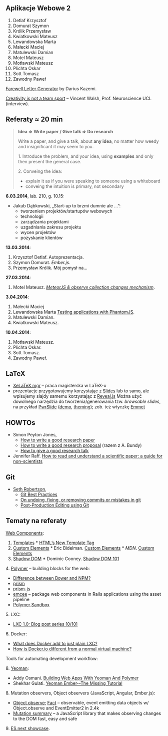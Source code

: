 ## Aplikacje Webowe 2

1. Detlaf Krzysztof
1. Domurat Szymon
1. Królik Przemysław
1. Kwiatkowski Mateusz
1. Lewandowska Marta
1. Małecki Maciej
1. Matulewski Damian
1. Motel Mateusz
1. Motławski Mateusz
1. Plichta Oskar
1. Sott Tomasz
1. Zawodny Paweł


[Farewell Letter Generator](http://tinysubversions.com/stuff/farewell/) by
Darius Kazemi.

[Creativity is not a team sport](http://www.improvides.com/2014/03/24/creativity-team-sport-interview-vincent-walsh-prof-neuroscience-ucl/) –
Vincent Walsh, Prof. Neuroscience UCL (interview).


## Referaty ≈ 20 min

> **Idea ⇒ Write paper / Give talk ⇒ Do research**
>
> Write a paper, and give a talk, about **any idea**,
> no matter how weedy and insignificant it may seem to you.
>
> 1\. Introduce the problem, and your idea, using **examples**
> and only then present the general case.
>
> 2\. Conveing the idea:
> * explain it as if you were speaking to someone using a whiteboard
> * conveing the intuition is primary, not secondary


**6.03.2014**, lab. 210, g. 10.15:

* Jakub Dąbkowski, „Start-up to brzmi dumnie ale …”:
  - tworzeniem projektów/startupów webowych
  * technologii
  * zarządzania projektami
  * uzgadniania zakresu projektu
  * wycen projektów
  * pozyskanie klientów

**13.03.2014**:

1. Krzysztof Detlaf. Autoprezentacja.
1. Szymon Domurat. *Ember.js*.
1. Przemysław Królik. Mój pomysł na…

**27.03.2014**:

1. Motel Mateusz. [*MeteorJS & observe collection changes mechanism*](http://mathewgd.webd.pl/slideshows/meteor-observe-changes/).

**3.04.2014**:

1. Małecki Maciej
1. Lewandowska Marta [Testing applications with PhantomJS](http://slid.es/martalewandowska/testing_apps_phantomjs).
1. Matulewski Damian.
1. Kwiatkowski Mateusz.

**10.04.2014**:

1. Motławski Mateusz.
1. Plichta Oskar.
1. Sott Tomasz.
1. Zawodny Paweł.


## LaTeX

* [XeLaTeX mgr](https://github.com/wbzyl/xelatex-mgr) –
  praca magisterska w LaTeX-u
* prezentacje przygotowujemy korzystając z [Slides](http://slid.es/)
  lub to samo, ale wpisujemy slajdy samemu korzystając z [Reveal.js](http://lab.hakim.se/reveal-js/)
  Można użyć dowolnego narzędzia do tworzenia/generowania tzw. *browsable slides*, na przykład
  [PwrSlide](https://github.com/wvandaal/PwrSlide)
  ([demo](http://wcvd.me/PwrSlide/), [theming](https://github.com/wvandaal/PwrSlide/tree/master/theme));
  zob. też wtyczkę [Emmet](http://emmet.io/)


## HOWTOs

* Simon Peyton Jones,
  - [How to write a good research paper](http://research.microsoft.com/en-us/um/people/simonpj/papers/giving-a-talk/writing-a-paper-slides.pdf)
  - [How to write a good research proposal](http://research.microsoft.com/en-us/um/people/simonpj/papers/Proposal.html)
    (razem z A. Bundy)
  - [How to give a good research talk](http://research.microsoft.com/en-us/um/people/simonpj/papers/giving-a-talk/giving-a-talk-slides.pdf)
* Jennifer Raff.
  [How to read and understand a scientific paper: a guide for non-scientists](http://violentmetaphors.com/2013/08/25/how-to-read-and-understand-a-scientific-paper-2/)


## Git

* [Seth Robertson](http://sethrobertson.github.io/),
  - [Git Best Practices](http://sethrobertson.github.io/GitBestPractices/)
  - [On undoing, fixing, or removing commits or mistakes in git](http://sethrobertson.github.io/GitFixUm/fixup.html)
  - [Post-Production Editing using Git](http://sethrobertson.github.io/GitPostProduction/gpp.html)


## Tematy na referaty

[Web Components](http://w3c.github.io/webcomponents/explainer/):
  1. [Templates](http://w3c.github.io/webcomponents/explainer/#template-section)
    * [HTML’s New Template Tag](http://www.html5rocks.com/en/tutorials/webcomponents/template/)
  1. [Custom Elements](http://w3c.github.io/webcomponents/explainer/#custom-element-section)
    * Eric Bidelman. [Custom Elements](http://www.html5rocks.com/en/tutorials/webcomponents/customelements/)
    * *MDN*. [Custom Elements](https://developer.mozilla.org/en-US/Apps/Tools_and_frameworks/Custom_elements)
  1. [Shadow DOM](http://w3c.github.io/webcomponents/explainer/#shadow-dom-section)
    * Dominic Cooney. [Shadow DOM 101](http://www.html5rocks.com/en/tutorials/webcomponents/shadowdom/)

4\. [Polymer](http://www.polymer-project.org/) – building blocks for the web:
  * [Difference between Bower and NPM?](http://stackoverflow.com/questions/18641899/difference-between-bower-and-npm)
  * [prism](http://prismjs.com/)
  * [prism-js](https://github.com/addyosmani/prism-js)
  * [emcee](https://github.com/ahuth/emcee) –
    package web components in Rails applications using the asset pipeline
  * [Polymer Sandbox](http://www.polymer-project.org/tools/sandbox/)

5\. LXC:

* [LXC 1.0: Blog post series [0/10]](https://www.stgraber.org/2013/12/20/lxc-1-0-blog-post-series/)

6\. Docker:

* [What does Docker add to just plain LXC?](http://stackoverflow.com/questions/17989306/what-does-docker-add-to-just-plain-lxc)
* [How is Docker.io different from a normal virtual machine?](http://stackoverflow.com/questions/16047306/how-is-docker-io-different-from-a-normal-virtual-machine)

Tools for automating development workflow:

8\. [Yeoman](https://github.com/yeoman/yeoman):

- Addy Osmani. [Building Web Apps With Yeoman And Polymer](http://www.html5rocks.com/en/tutorials/webcomponents/yeoman/)
- Shekhar Gulati. [Yeoman Ember--The Missing Tutorial](https://www.openshift.com/blogs/day-24-yeoman-ember-the-missing-tutorial)

8\. Mutation observers, Object observers (JavaScript, Angular, Ember.js):

- [Object observe](http://weblog.bocoup.com/javascript-object-observe/);
  [Fact](https://github.com/rwaldron/fact) –
  observable, event emitting data objects w/ Object.observe and EventEmitter2 in 2.4k
- [Mutation summary](https://code.google.com/p/mutation-summary/) –
  a JavaScript library that makes observing changes to the DOM fast, easy and safe

9\. [ES.next showcase](https://github.com/sindresorhus/esnext-showcase).
